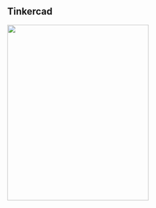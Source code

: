 ## Tinkercad 
<img width="80%" height="400px" src="https://github.com/user-attachments/assets/dcd6ca8f-a408-4c15-b81e-f072a2aa79b7">
